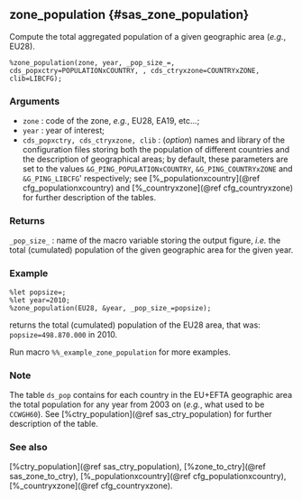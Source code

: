 ## zone_population {#sas_zone_population}
Compute the total aggregated population of a given geographic area (_e.g._, EU28).

	%zone_population(zone, year, _pop_size_=, cds_popxctry=POPULATIONxCOUNTRY, , cds_ctryxzone=COUNTRYxZONE, clib=LIBCFG);

### Arguments
* `zone` : code of the zone, _e.g._, EU28, EA19, etc...;
* `year` : year of interest;
* `cds_popxctry, cds_ctryxzone, clib` : (_option_) names and library of the configuration files storing 
	both the population of different countries and the description of geographical areas; by default, 
	these parameters are set to the values `&G_PING_POPULATIONxCOUNTRY`, `&G_PING_COUNTRYxZONE` and 
	`&G_PING_LIBCFG`' respectively; see [%_populationxcountry](@ref cfg_populationxcountry) and 
	[%_countryxzone](@ref cfg_countryxzone)	for further description of the tables.

### Returns
`_pop_size_` : name of the macro variable storing the output figure, _i.e._ the total (cumulated) 
	population of the given geographic area for the given year.

### Example

	%let popsize=;
	%let year=2010;
	%zone_population(EU28, &year, _pop_size_=popsize);

returns the total (cumulated) population of the EU28 area, that was: `popsize=498.870.000` in 2010.

Run macro `%%_example_zone_population` for more examples.

### Note
The table `ds_pop` contains for each country in the EU+EFTA geographic area the total population
for any year from 2003 on (_e.g._, what used to be `CCWGH60`). 
See [%ctry_population](@ref sas_ctry_population) for further description of the table.

### See also
[%ctry_population](@ref sas_ctry_population), [%zone_to_ctry](@ref sas_zone_to_ctry),
[%_populationxcountry](@ref cfg_populationxcountry), [%_countryxzone](@ref cfg_countryxzone).
